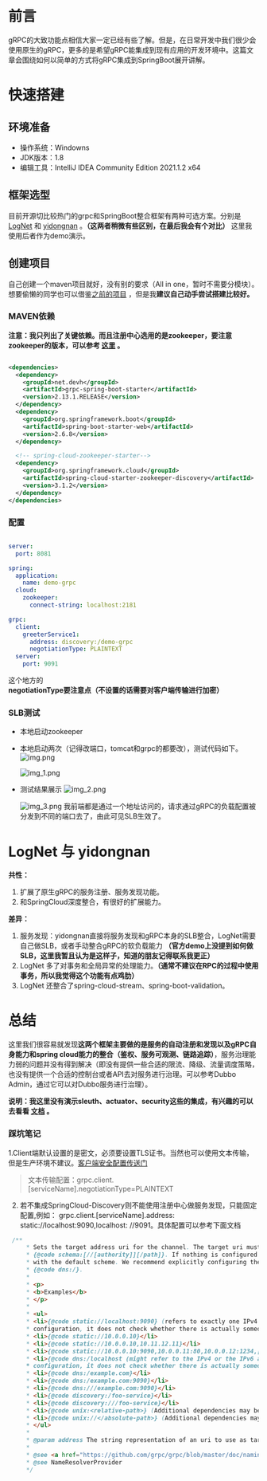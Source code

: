 # 前言

gRPC的大致功能点相信大家一定已经有些了解。但是，在日常开发中我们很少会使用原生的gRPC，更多的是希望gRPC能集成到现有应用的开发环境中。这篇文章会围绕如何以简单的方式将gRPC集成到SpringBoot展开讲解。

# 快速搭建

## 环境准备

* 操作系统：Windowns
* JDK版本：1.8
* 编辑工具：IntelliJ IDEA Community Edition 2021.1.2 x64

## 框架选型

目前开源切比较热门的grpc和SpringBoot整合框架有两种可选方案。分别是[LogNet](https://github.com/LogNet/grpc-spring-boot-starter) 和 [yidongnan](https://github.com/yidongnan/grpc-spring-boot-starter) 。**（这两者稍微有些区别，在最后我会有个对比）** 这里我使用后者作为demo演示。

## 创建项目

自己创建一个maven项目就好，没有别的要求（All in one，暂时不需要分模块）。想要偷懒的同学也可以借鉴[之前的项目](https://github.com/dkisser/demo-gRPC) ，但是我**建议自己动手尝试搭建比较好。**

### MAVEN依赖

**注意：我只列出了关键依赖。而且注册中心选用的是zookeeper，要注意zookeeper的版本，可以参考 [这里](https://docs.spring.io/spring-cloud-zookeeper/docs/current/reference/html/#discovery-client-usage) 。**

```xml

<dependencies>
  <dependency>
    <groupId>net.devh</groupId>
    <artifactId>grpc-spring-boot-starter</artifactId>
    <version>2.13.1.RELEASE</version>
  </dependency>
  <dependency>
    <groupId>org.springframework.boot</groupId>
    <artifactId>spring-boot-starter-web</artifactId>
    <version>2.6.8</version>
  </dependency>

  <!-- spring-cloud-zookeeper-starter-->
  <dependency>
    <groupId>org.springframework.cloud</groupId>
    <artifactId>spring-cloud-starter-zookeeper-discovery</artifactId>
    <version>3.1.2</version>
  </dependency>
</dependencies>

```

### 配置

```yaml

server:
  port: 8081

spring:
  application:
    name: demo-grpc
  cloud:
    zookeeper:
      connect-string: localhost:2181

grpc:
  client:
    greeterService1:
      address: discovery:/demo-grpc
      negotiationType: PLAINTEXT
  server:
    port: 9091

```

这个地方的 **negotiationType要注意点（不设置的话需要对客户端传输进行加密）**

### SLB测试

* 本地启动zookeeper
* 本地启动两次（记得改端口，tomcat和grpc的都要改），测试代码如下。
  ![img.png](_posts/picture/20220625/img.png)

  ![img_1.png](_posts/picture/20220625/img_1.png)
* 测试结果展示
  ![img_2.png](_posts/picture/20220625/img_2.png)

  ![img_3.png](_posts/picture/20220625/img_3.png)
  我前端都是通过一个地址访问的，请求通过gRPC的负载配置被分发到不同的端口去了，由此可见SLB生效了。

# LogNet 与 yidongnan

**共性：**

1. 扩展了原生gRPC的服务注册、服务发现功能。
2. 和SpringCloud深度整合，有很好的扩展能力。

**差异：**

1. 服务发现：yidongnan直接将服务发现和gRPC本身的SLB整合，LogNet需要自己做SLB，或者手动整合gRPC的软负载能力 **（官方demo上没提到如何做SLB，这里我暂且认为是这样子，知道的朋友记得联系我更正）**
2. LogNet 多了对事务和全局异常的处理能力。**（通常不建议在RPC的过程中使用事务，所以我觉得这个功能有点鸡肋）**
3. LogNet 还整合了spring-cloud-stream、spring-boot-validation。

# 总结

这里我们很容易就发现**这两个框架主要做的是服务的自动注册和发现以及gRPC自身能力和spring cloud能力的整合（鉴权、服务可观测、链路追踪）**，服务治理能力弱的问题并没有得到解决（即没有提供一些合适的限流、降级、流量调度策略，也没有提供一个合适的控制台或者API去对服务进行治理。可以参考Dubbo Admin，通过它可以对Dubbo服务进行治理）。

**说明：我这里没有演示sleuth、actuator、security这些的集成，有兴趣的可以去看看 [文档](https://yidongnan.github.io/grpc-spring-boot-starter/zh-CN/) 。**

### 踩坑笔记

1.Client端默认设置的是密文，必须要设置TLS证书。当然也可以使用文本传输，但是生产环境不建议。[客户端安全配置传送门](https://yidongnan.github.io/grpc-spring-boot-starter/zh-CN/client/security.html#authentication)
> 文本传输配置：grpc.client.[serviceName].negotiationType=PLAINTEXT

2. 若不集成SpringCloud-Discovery则不能使用注册中心做服务发现，只能固定配置,例如：
   grpc.client.\[serviceName\].address: static://localhost:9090,localhost:
   //9091。具体配置可以参考下面文档

``` java
 /**
     * Sets the target address uri for the channel. The target uri must be in the format:
     * {@code schema:[//[authority]][/path]}. If nothing is configured then the name of the client will be used along
     * with the default scheme. We recommend explicitly configuring the scheme used for the address resolutions such as
     * {@code dns:/}.
     *
     * <p>
     * <b>Examples</b>
     * </p>
     *
     * <ul>
     * <li>{@code static://localhost:9090} (refers to exactly one IPv4 or IPv6 address, dependent on the jre
     * configuration, it does not check whether there is actually someone listening on that network interface)</li>
     * <li>{@code static://10.0.0.10}</li>
     * <li>{@code static://10.0.0.10,10.11.12.11}</li>
     * <li>{@code static://10.0.0.10:9090,10.0.0.11:80,10.0.0.12:1234,[::1]:8080}</li>
     * <li>{@code dns:/localhost (might refer to the IPv4 or the IPv6 address or both, dependent on the system
     * configuration, it does not check whether there is actually someone listening on that network interface)}</li>
     * <li>{@code dns:/example.com}</li>
     * <li>{@code dns:/example.com:9090}</li>
     * <li>{@code dns:///example.com:9090}</li>
     * <li>{@code discovery:/foo-service}</li>
     * <li>{@code discovery:///foo-service}</li>
     * <li>{@code unix:<relative-path>} (Additional dependencies may be required)</li>
     * <li>{@code unix://</absolute-path>} (Additional dependencies may be required)</li>
     * </ul>
     *
     * @param address The string representation of an uri to use as target address or null to use a fallback.
     *
     * @see <a href="https://github.com/grpc/grpc/blob/master/doc/naming.md">gRPC Name Resolution</a>
     * @see NameResolverProvider
     */
```
